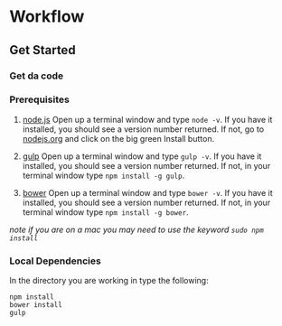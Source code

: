 # Workflow

## Get Started

### Get da code


### Prerequisites

1. [node.js](https://nodejs.org/en/)
Open up a terminal window and type `node -v`. If you have it installed, you should see a version number returned. If not, go to [nodejs.org](https://nodejs.org/en/) and click on the big green Install button.

2. [gulp](http://gulpjs.com/)
Open up a terminal window and type `gulp -v`. If you have it installed, you should see a version number returned. If not, in your terminal window type `npm install -g gulp`.

3. [bower](https://bower.io/)
Open up a terminal window and type `bower -v`. If you have it installed, you should see a version number returned. If not, in your terminal window type `npm install -g bower`.

*note if you are on a mac you may need to use the keyword `sudo npm install`*

### Local Dependencies

In the directory you are working in type the following:
````
npm install
bower install
gulp
````
